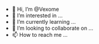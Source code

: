 - 👋 Hi, I’m @Vexome
- 👀 I’m interested in ...
- 🌱 I’m currently learning ...
- 💞️ I’m looking to collaborate on ...
- 📫 How to reach me ...

<!---
Vexome/Vexome is a ✨ special ✨ repository because its `README.md` (this file) appears on your GitHub profile.
You can click the Preview link to take a look at your changes.
--->
